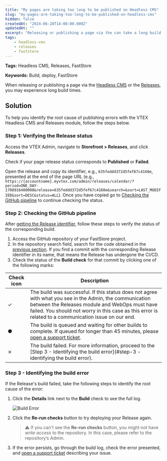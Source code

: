 ```yaml
---
title: "My pages are taking too long to be published on Headless CMS"
slug: "my-pages-are-taking-too-long-to-be-published-on-headless-cms"
hidden: false
createdAt: "2024-06-28T14:00:00.000Z"
updatedAt: ""
excerpt: "Releasing or publishing a page via the can take a long build times"
tags:
    - headless-cms
    - releases
    - faststore
---
```


**Tags:** Headless CMS, Releases, FastStore

**Keywords:** Build, deploy, FastStore

When releasing or publishing a page via the [Headless CMS](https://help.vtex.com/en/tutorial/headless-cms-overview--3U5gvhHdQL0jczYH8gjX09) or the [Releases](https://help.vtex.com/en/tutorial/releases-module-beta--n2tN0WX5I6MJMbrJrS0Kb), you may experience long build times.

## Solution

To help you identify the root cause of publishing errors with the VTEX Headless CMS and Releases module, follow the steps below.

### Step 1: Verifying the Release status

Access the VTEX Admin, navigate to **Storefront > Releases**, and click **Releases**.

Check if your page release status corresponds to **Published** or **Failed**.

Open the release and copy its identifier, e.g., `635feddd372d5fef67c4160e`, presented at the end of the page URL (e.g., `https://{accountname}.myvtex.com/admin/releases/calendar/?period=ONE_DAY-1708916400000&release=635feddd372d5fef67c4160e&search=&sort=LAST_MODIFIED&sort=DESC&status=ALL`). Once you have copied go to [Checking the GitHub pipeline](#step-2-checking-the-github-pipeline) to continue checking the status.

### Step 2: Checking the GitHub pipeline

After [getting the Release identifier](#step-1-verifying-the-release-status), follow these steps to verify the status of the corresponding build.

1. Access the GitHub repository of your FastStore project.
2. In the repository search field, search for the code obtained in the [previous section](#step-1-verifying-the-release-status). If you find a commit with the corresponding Release identifier in its name, that means the Release has undergone the CI/CD.
3. Check the status of the **Build check** for that commit by clicking one of the following marks:

| Check icon | Description |
| ---------- | ----------- |
| ✓ | The build was successful. If this status does not agree with what you see in the Admin, the communication between the Releases module and WebOps must have failed. You should not worry in this case as this error is related to a communication issue on our end. |
| ● | The build is queued and waiting for other builds to complete. If queued for longer than 45 minutes, please [open a support ticket](https://help-tickets.vtex.com/smartlink/sso/login/zendesk). |
| ⨯ | The build failed. For more information, proceed to the [Step 3 - Identifying the build error](#step-3 -identifying the build error). |

### Step 3 - Identifying the build error

If the Release's build failed, take the following steps to identify the root cause of the error:

1. Click the **Details** link next to the **Build** check to see the full log.
  
    ![Build Error](https://vtexhelp.vtexassets.com/assets/docs/src/build-error___13f243f0e4246cd103c904a4baaf3c72.png)

2. Click the **Re-run checks** button to try deploying your Release again.

    > ⚠️ If you can't see the **Re-run checks** button, you might not have *write access* to the repository. In this case, please refer to the repository’s Admin.

3. If the error persists, go through the build log, check the error presented, and [open a support ticket](https://help-tickets.vtex.com/smartlink/sso/login/zendesk) describing your issue.
